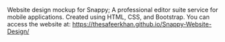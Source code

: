 Website design mockup for Snappy; A professional editor suite service for mobile applications. Created using HTML, CSS, and Bootstrap.
You can access the website at:  https://thesafeerkhan.github.io/Snappy-Website-Design/
